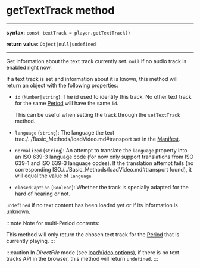 # getTextTrack method

---

**syntax**: `const textTrack = player.getTextTrack()`

**return value**: `Object|null|undefined`

---

Get information about the text track currently set.
`null` if no audio track is enabled right now.

If a text track is set and information about it is known, this method will
return an object with the following properties:

- `id` (`Number|string`): The id used to identify this track. No other
  text track for the same [Period](../../Getting_Started/Glossary.md#period) will have the same
  `id`.

  This can be useful when setting the track through the `setTextTrack` method.

- `language` (`string`): The language the text trac./../Basic_Methods/loadVideo.md#transport set in the
  [Manifest](../../Getting_Started/Glossary.md#manifest).

- `normalized` (`string`): An attempt to translate the `language`
  property into an ISO 639-3 language code (for now only support translations
  from ISO 639-1 and ISO 639-3 language codes). If the translation attempt
  fails (no corresponding ISO./../Basic_Methods/loadVideo.md#transport found), it will equal the
  value of `language`

- `closedCaption` (`Boolean`): Whether the track is specially adapted for
  the hard of hearing or not.

`undefined` if no text content has been loaded yet or if its information is
unknown.

:::note
Note for multi-Period contents:

This method will only return the chosen text track for the
[Period](../../Getting_Started/Glossary.md#period) that is currently playing.
:::

:::caution
In _DirectFile_ mode
(see [loadVideo options](./../Basic_Methods/loadVideo.md#transport)), if there is
no text tracks API in the browser, this method will return `undefined`.
:::
